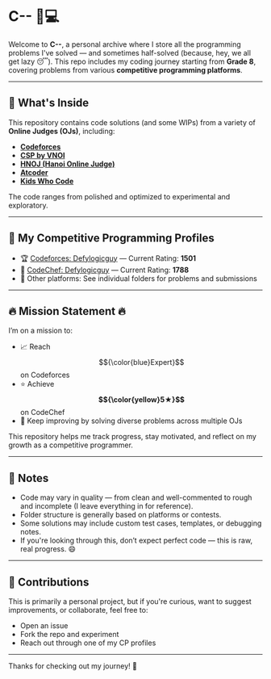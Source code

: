 # C-- 🧠💻

Welcome to **C--**, a personal archive where I store all the programming problems I've solved — and sometimes half-solved (because, hey, we all get lazy 😴). This repo includes my coding journey starting from **Grade 8**, covering problems from various **competitive programming platforms**.

---

## 📂 What's Inside

This repository contains code solutions (and some WIPs) from a variety of **Online Judges (OJs)**, including:

- **[Codeforces](https://codeforces.com/)**
- **[CSP by VNOI](https://csp.vnoi.info/)**
- **[HNOJ (Hanoi Online Judge)](https://hnoj.edu.vn/)**
- **[Atcoder](https://atcoder.jp/)**
- **[Kids Who Code](https://kidswhocode.tech/)**

The code ranges from polished and optimized to experimental and exploratory.

---

## 🔗 My Competitive Programming Profiles

- 🏆 [Codeforces: Defylogicguy](https://codeforces.com/profile/Defylogicguy) — Current Rating: **1501**
- 🥇 [CodeChef: Defylogicguy](https://www.codechef.com/users/defylogicguy) — Current Rating: **1788**
- 🧩 Other platforms: See individual folders for problems and submissions

---

## 🔥 Mission Statement 🔥

I’m on a mission to:

- 📈 Reach $${\color{blue}Expert}$$ on Codeforces  
- ⭐ Achieve **$${\color{yellow}5★}$$** on CodeChef  
- 🧠 Keep improving by solving diverse problems across multiple OJs

This repository helps me track progress, stay motivated, and reflect on my growth as a competitive programmer.

---

## 📌 Notes

- Code may vary in quality — from clean and well-commented to rough and incomplete (I leave everything in for reference).
- Folder structure is generally based on platforms or contests.
- Some solutions may include custom test cases, templates, or debugging notes.
- If you're looking through this, don’t expect perfect code — this is raw, real progress. 😄

---

## 🤝 Contributions

This is primarily a personal project, but if you're curious, want to suggest improvements, or collaborate, feel free to:

- Open an issue
- Fork the repo and experiment
- Reach out through one of my CP profiles

---

Thanks for checking out my journey! 🚀
